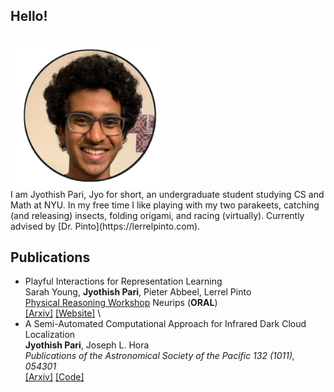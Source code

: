 ## Hello!
<br />
<img src="profile.png" alt="drawing" width="250"/> 
<br />
I am Jyothish Pari, Jyo for short, an undergraduate student studying CS and Math at NYU. In my free time I like playing with my two parakeets, catching (and releasing) insects, folding origami, and racing (virtually). Currently advised by [Dr. Pinto](https://lerrelpinto.com). 

## Publications 
+ Playful Interactions for Representation Learning \
  Sarah Young, **Jyothish Pari**, Pieter Abbeel, Lerrel Pinto \
  [Physical Reasoning Workshop](https://physical-reasoning.github.io/) Neurips (**ORAL**) \
  [[Arxiv]](https://arxiv.org/abs/2107.09046) [[Website]](https://sarahisyoung.github.io/play.html)
\
+ A Semi-Automated Computational Approach for Infrared Dark Cloud Localization \
  **Jyothish Pari**, Joseph L. Hora \
  *Publications of the Astronomical Society of the Pacific 132 (1011), 054301* \
  [[Arxiv]](https://arxiv.org/pdf/2003.01122.pdf) [[Code]](https://github.com/jyopari/IRDC)
  
  
